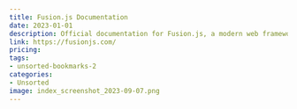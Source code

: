 ```yaml
---
title: Fusion.js Documentation
date: 2023-01-01
description: Official documentation for Fusion.js, a modern web framework for building high-performance, real-time web applications.
link: https://fusionjs.com/
pricing: 
tags: 
- unsorted-bookmarks-2 
categories: 
- Unsorted 
image: index_screenshot_2023-09-07.png
---
```

